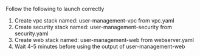 Follow the following to launch correctly

1. Create vpc stack named:
user-management-vpc
    from vpc.yaml
2. Create security stack named:
user-management-security
    from security.yaml
3. Create web stack named:
user-management-web
    from webserver.yaml
4. Wait 4-5 minutes before using the output of user-management-web
